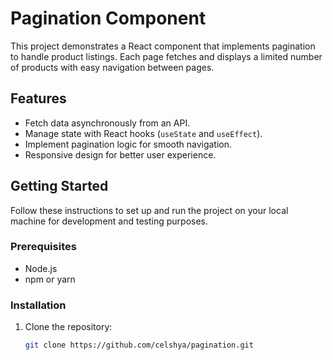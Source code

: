 # Pagination Component

This project demonstrates a React component that implements pagination to handle product listings. Each page fetches and displays a limited number of products with easy navigation between pages.

## Features

- Fetch data asynchronously from an API.
- Manage state with React hooks (`useState` and `useEffect`).
- Implement pagination logic for smooth navigation.
- Responsive design for better user experience.

## Getting Started

Follow these instructions to set up and run the project on your local machine for development and testing purposes.

### Prerequisites

- Node.js
- npm or yarn

### Installation

1. Clone the repository:
   ```sh
   git clone https://github.com/celshya/pagination.git
